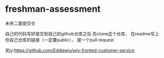 # freshman-assessment
未央二面提交仓

自己的代码写好提交到自己的github仓库之后
先clone这个仓库，
在readme写上你自己仓库的链接（一定要public），
提一个pull request

吴jy:https://github.com/Eddiewjy/wjy-fronted-customer-service
